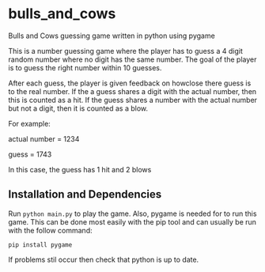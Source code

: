 # bulls_and_cows
Bulls and Cows guessing game written in python using pygame

This is a number guessing game where the player has to guess a 4 digit random number where no digit has the same number. The goal of the player is to guess the right number within 10 guesses.

After each guess, the player is given feedback on howclose there guess is to the real number. If the a guess shares a digit with the actual number, then this is counted as a hit. If the guess shares a number with the actual number but not a
digit, then it is counted as a blow.

For example:

actual number = 1234

guess = 1743

In this case, the guess has 1 hit and 2 blows

## Installation and Dependencies
Run `python main.py` to play the game. Also, pygame is needed for to run this game. This can be done most easily with the pip tool and can usually be run with the follow command:

`pip install pygame` 

If problems stil occur then check that python is up to date.
